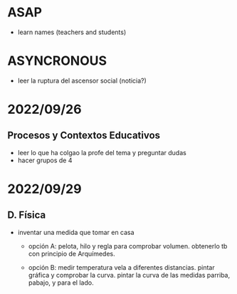 # ASAP
- learn names (teachers and students)

# ASYNCRONOUS
- leer la ruptura del ascensor social (noticia?)

# 2022/09/26

## Procesos y Contextos Educativos
- leer lo que ha colgao la profe del tema y preguntar dudas
- hacer grupos de 4

# 2022/09/29
## D. Física
- inventar una medida que tomar en casa
    - opción A: pelota, hilo y regla para comprobar volumen.
        obtenerlo tb con principio de Arquímedes.

    - opción B: medir temperatura vela a diferentes distancias.
        pintar gráfica y comprobar la curva. pintar la curva de las medidas parriba, pabajo, y para el lado.